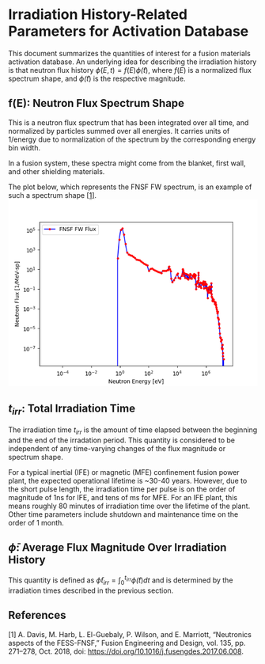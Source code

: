 # Irradiation History-Related Parameters for Activation Database

This document summarizes the quantities of interest for a fusion materials activation database. An underlying idea for describing the irradiation history is that neutron flux history $\phi(E,t) = f(E)\phi\hat(t)$, where $f(E)$ is a normalized flux spectrum shape, and $\phi\hat(t)$ is the respective magnitude.

## f(E): Neutron Flux Spectrum Shape

This is a neutron flux spectrum that has been integrated over all time, and normalized by particles summed over all energies. It carries units of 1/energy due to normalization of the spectrum by the corresponding energy bin width.<br>

In a fusion system, these spectra might come from the blanket, first wall, and other shielding materials.

The plot below, which represents the FNSF FW spectrum, is an example of such a spectrum shape [[1]](#1).
![alt text](https://github.com/anu1217/ALARA/blob/irr_hist/examples/flux_norm.png?raw=true)

## $t_{irr}$: Total Irradiation Time

The irradiation time $t_{irr}$ is the amount of time elapsed between the beginning and the end of the irradation period. This quantity is considered to be independent of any time-varying changes of the flux magnitude or spectrum shape.

For a typical inertial (IFE) or magnetic (MFE) confinement fusion power plant, the expected operational lifetime is ~30-40 years. However, due to the short pulse length, the irradiation time per pulse is on the order of magnitude of 1ns for IFE, and tens of ms for MFE. For an IFE plant, this means roughly 80 minutes of irradiation time over the lifetime of the plant. Other time parameters include shutdown and maintenance time on the order of 1 month.

## $\bar{\phi}$: Average Flux Magnitude Over Irradiation History

This quantity is defined as $\bar{\phi}t_{irr}={\int_{0}^{t_{irr}}\phi\hat(t)dt}$ and is determined by the irradiation times described in the previous section.

## References
<a id="1">[1]</a>
A. Davis, M. Harb, L. El-Guebaly, P. Wilson, and E. Marriott, “Neutronics aspects of the FESS-FNSF,” Fusion Engineering and Design, vol. 135, pp. 271–278, Oct. 2018, doi: https://doi.org/10.1016/j.fusengdes.2017.06.008.

